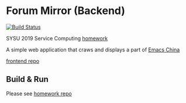 # Forum Mirror (Backend)

[![Build Status](https://travis-ci.com/dasinlsb/forum-mirror-backend.svg?token=nxeew91qqJox675bbgtj&branch=master)](https://travis-ci.com/dasinlsb/forum-mirror-backend)

SYSU 2019 Service Computing [homework](https://pmlpml.github.io/ServiceComputingOnCloud/ex-services)

A simple web application that craws and displays a part of [Emacs China](https://emacs-china.org)

[frontend repo](https://github.com/dasinlsb/service-computing/tree/master/simple-web/frontend)

## Build & Run

Please see [homework repo](https://github.com/dasinlsb/service-computing/simple-web)